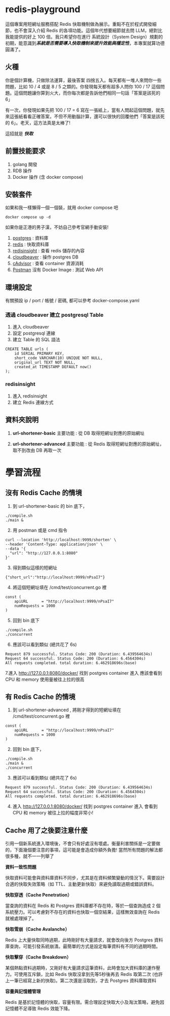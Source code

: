 # redis-playground 
這個專案用短網址服務搭配 Redis 快取機制做為展示。重點不在於程式開發細節，也不會深入介紹 Redis 的各項功能。這個年代想要細節就去問 LLM，絕對比我能提供的好上 100 倍。我只希望你在進行 系統設計（System Design）規劃的初期，能意識到***系統是否需要導入快取機制來提升效能與穩定性***，本專案就算功德圓滿了。

## 火種
你是個計算機，只做除法運算，最後答案 四捨五入。每天都有一堆人來問你一些問題，比如 10 / 4 或是 8 / 5 之類的。你發現每天都有超多人問你 100 / 17 這個問題。這個問題讓你算到火大，而你每次都是告訴他們相同一句話「答案是該死的 6」 

有一次，你發現如果先把 100 / 17 = 6 寫在一張紙上，當有人問起這個問題，就先來這張紙看看正確答案，不但不用動腦計算，還可以很快的回覆他們「答案是該死的 6」。老天，這方法真是太棒了!

這招就是 ***快取***

## 前置技能要求
1. golang 開發
2. RDB 操作
3. Docker 操作 (含 docker compose)

## 安裝套件
如果和我一樣懶得一個一個裝，就用 docker compose 吧
```
docker compose up -d
```

如果你是正港的男子漢，不妨自己參考官網手動安裝!

1. [postgres](https://hub.docker.com/_/postgres) : 資料庫
2. [redis](https://hub.docker.com/_/redis) : 快取資料庫
3. [redisinsight](https://hub.docker.com/r/redis/redisinsight) : 查看 redis 儲存的內容
4. [cloudbeaver](https://hub.docker.com/r/dbeaver/cloudbeaver) : 操作 postgres DB
5. [cAdvisor](https://hub.docker.com/r/google/cadvisor) : 查看 container 資源消耗
6. [Postman](https://www.postman.com/) 沒有 Docker Image : 測試 Web API 

## 環境設定
有關預設 ip / port / 帳號 / 密碼, 都可以參考 docker-compose.yaml

### 透過 cloudbeaver 建立 postgresql Table
1. 進入 cloudbeaver 
2. 設定 postgresql 連線
3. 建立 Table 的 SQL 語法
```
CREATE TABLE urls (
    id SERIAL PRIMARY KEY,
    short_code VARCHAR(10) UNIQUE NOT NULL,
    original_url TEXT NOT NULL,
    created_at TIMESTAMP DEFAULT now()
);
```
### redisinsight
1. 進入 redisinsight
2. 建立 Redis 連線方式


## 資料夾說明
1. **url-shortener-basic**
主要功能 : 從 DB 取得短網址對應的原始網址

2. **url-shortener-advanced**
主要功能 : 從 Redis 取得短網址對應的原始網址，取不到改由 DB 再取一次

# 學習流程
## 沒有 Redis Cache 的情境

1. 到 url-shortener-basic 的 bin 底下，
```
./compile.sh
./main &
```
2. 用 postman 或是 cmd 指令
```
curl --location 'http://localhost:9999/shorten' \
--header 'Content-Type: application/json' \
--data '{
  "url": "http://127.0.0.1:8080"
}'
```

3. 得到類似這樣的短網址
```
{"short_url":"http://localhost:9999/nPsaI7"}
```

4. 將這個短網址填在 /cmd/test/concurrent.go 裡
```
const (
	apiURL      = "http://localhost:9999/nPsaI7"
	numRequests = 1000
)
```
5. 回到 bin 底下
```
./compile.sh
./concurrent
```
6. 應該可以看到類似 (總共花了 6s)
```
Request 879 successful. Status Code: 200 (Duration: 6.439564634s)
Request 64 successful. Status Code: 200 (Duration: 6.4564304s)
All requests completed. total duration: 6.462918696s(base) 
```
7.進入 http://127.0.0.1:8080/docker/ 找到 postgres container 進入
應該會看到 CPU 和 memory 使用量被往上拉的很高


## 有 Redis Cache 的情境

1. 到 url-shortener-advanced , 將剛才得到的短網址填在 /cmd/test/concurrent.go 裡
```
const (
	apiURL      = "http://localhost:9999/nPsaI7"
	numRequests = 1000
)
```
2. 回到 bin 底下，
```
./compile.sh
./main &
./concurrent
```

3. 應該可以看到類似 (總共花了 6s)
```
Request 879 successful. Status Code: 200 (Duration: 6.439564634s)
Request 64 successful. Status Code: 200 (Duration: 6.4564304s)
All requests completed. total duration: 6.462918696s(base) 
```

4. 進入 http://127.0.0.1:8080/docker/ 找到 postgres container 進入
會看到 CPU 和 memory 被往上拉的幅度非常小! 

## Cache  用了之後要注意什麼
引用一個新系統進入環境後，不會只有好處沒有壞處。衡量利害關係是一定要做的，下面幾個要注意的事項，這可能是會造成你額外負擔! 當然所有問題的解法都很多種，就不一一列舉了

**資料一致性問題**

快取資料可能會與資料庫資料不同步，尤其是在資料頻繁變動的情況下。需要設計合適的快取失效策略（如 TTL、主動更新快取）來避免讀取過期或錯誤資料。

**快取穿透（Cache Penetration）**

當查詢的資料在 Redis 和 Postgres 資料庫都不存在時，等於一個查詢造成 2 個系統壓力。可以考慮對不存在的資料也快取一個空結果，這樣無效查詢在 Redis 就被處理掉了。

**快取雪崩（Cache Avalanche）**

Redis 上大量快取同時過期，此時剛好有大量請求，就會改向後方 Postgres 資料庫查詢，可能引發系統崩潰。最簡單的方式是設定每筆資料有不同的過期時間。

**快取擊穿（Cache Breakdown）**

某個熱點資料過期時，又剛好有大量請求這筆資料，此時會加大資料庫的運作壓力。可使用互斥鎖，比如 Redis 快取沒拿到先等5秒後再去 Redis 取第二次 (也許上一筆已經寫上新的快取)。第二次還是沒取到，才去 Postgres 資料庫取資料

**容量與記憶體管理**

Redis 是基於記憶體的快取，容量有限。需合理設定快取大小及淘汰策略，避免因記憶體不足導致 Redis 效能下降。
